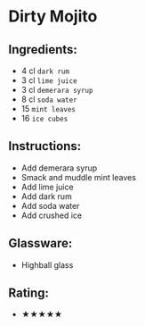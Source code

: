 # Dirty Mojito

## Ingredients:
- 4 cl `dark rum`
- 3 cl `lime juice`
- 3 cl `demerara syrup`
- 8 cl `soda water`
- 15 `mint leaves`
- 16 `ice cubes`

## Instructions:
- Add demerara syrup
- Smack and muddle mint leaves
- Add lime juice
- Add dark rum
- Add soda water
- Add crushed ice

## Glassware:
- Highball glass

## Rating:
- ★★★★★